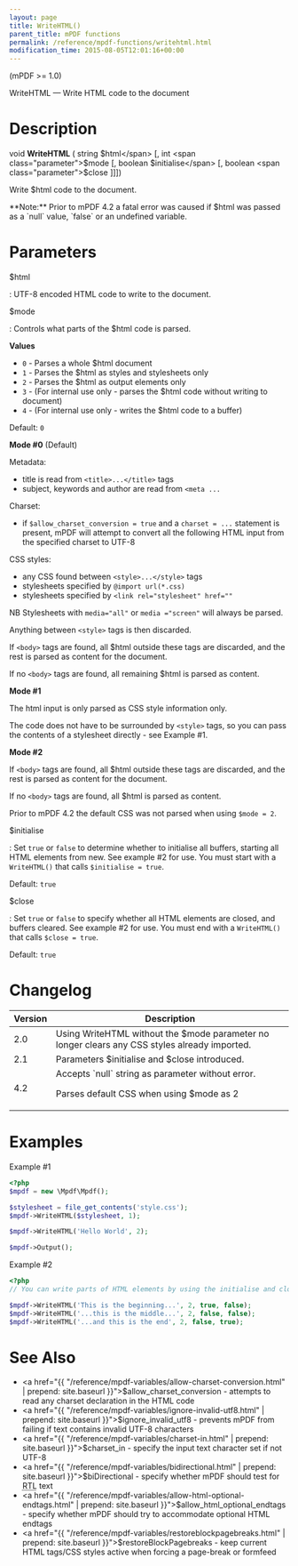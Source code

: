 ```yaml
---
layout: page
title: WriteHTML()
parent_title: mPDF functions
permalink: /reference/mpdf-functions/writehtml.html
modification_time: 2015-08-05T12:01:16+00:00
---
```


(mPDF >= 1.0)

WriteHTML — Write HTML code to the document

# Description

void **WriteHTML** ( 
string <span class="parameter">$html</span> 
[, int <span class="parameter">$mode</span>
[, boolean <span class="parameter">$initialise</span> 
[, boolean <span class="parameter">$close</span> ]]])

Write <span class="parameter">$html</span> code to the document.

<div class="alert alert-info" role="alert" markdown="1">
  **Note:** Prior to mPDF 4.2 a fatal error was caused if
  <span class="parameter">$html</span> was passed as a `null` value,
  `false` or an undefined variable.
</div>

# Parameters

<span class="parameter">$html</span>

: UTF-8 encoded HTML code to write to the document.

<span class="parameter">$mode</span>

: Controls what parts of the <span class="parameter">$html</span> code is parsed.

  **Values**

  * `0` - Parses a whole <span class="parameter">$html</span> document
  * `1` - Parses the <span class="parameter">$html</span> as styles and stylesheets only
  * `2` - Parses the <span class="parameter">$html</span> as output elements only
  * `3` - (For internal use only - parses the <span class="parameter">$html</span> code without writing to document)
  * `4` - (For internal use only - writes the <span class="parameter">$html</span> code to a buffer)

  Default: `0`

  **Mode #0** (Default)

  Metadata:
  - title is read from `<title>...</title>` tags
  - subject, keywords and author are read from `<meta ...`

  Charset:
  - if `$allow_charset_conversion = true` and a `charset = ...`
    statement is present, mPDF will attempt to convert all the following HTML input from the specified charset to UTF-8

  CSS styles:
  - any CSS found between `<style>...</style>` tags
  - stylesheets specified by `@import url(*.css)`
  - stylesheets specified by `<link rel="stylesheet" href="" `

  NB Stylesheets with `media="all"` or `media ="screen"` will always be parsed.

  Anything between `<style>` tags is then discarded.

  If `<body>` tags are found, all <span class="parameter">$html</span> outside these tags are discarded, and the
  rest is parsed as content for the document.

  If no `<body>` tags are found, all remaining <span class="parameter">$html</span> is parsed as content.


  **Mode #1**

  The html input is only parsed as CSS style information only.

  The code does not have to be surrounded by `<style>` tags, so you can pass the contents of a stylesheet directly -
  see Example #1.


  **Mode #2**

  If `<body>` tags are found, all <span class="parameter">$html</span> outside these tags are discarded, and the
  rest is parsed as content for the document.

  If no `<body>` tags are found, all <span class="parameter">$html</span> is parsed as content.

  Prior to mPDF 4.2 the default CSS was not parsed when using `$mode = 2`.

<span class="parameter">$initialise</span>

: Set `true` or `false` to determine whether to initialise
  all buffers, starting all HTML elements from new. See example #2 for use. You must start with a `WriteHTML()` that calls
  `$initialise = true`.

  Default: `true`


<span class="parameter">$close</span>

: Set `true` or `false` to specify whether all HTML
  elements are closed, and buffers cleared. See example #2 for use. You must end with a `WriteHTML()` that calls
  `$close = true`.

  Default: `true`



# Changelog

<table class="table">
<thead>
<tr>
  <th>Version</th>
  <th>Description</th>
</tr>
</thead>
<tbody>
<tr>
  <td>2.0</td>
  <td>Using WriteHTML without the <span class="parameter">$mode</span> parameter no longer clears any CSS styles already imported.</td>
</tr>
<tr>
  <td>2.1</td>
  <td>Parameters <span class="parameter">$initialise</span> and <span class="parameter">$close</span> introduced.</td>
</tr>
<tr>
  <td>4.2</td>
  <td markdown="1">
  Accepts `null` string as parameter without error.

  Parses default CSS when using <span class="parameter">$mode</span> as 2
  </td>
</tr>
</tbody>
</table>

# Examples

Example #1

```php
<?php
$mpdf = new \Mpdf\Mpdf();

$stylesheet = file_get_contents('style.css');
$mpdf->WriteHTML($stylesheet, 1);

$mpdf->WriteHTML('Hello World', 2);

$mpdf->Output();

```

Example #2

```php
<?php
// You can write parts of HTML elements by using the initialise and close parameters:

$mpdf->WriteHTML('This is the beginning...', 2, true, false);
$mpdf->WriteHTML('...this is the middle...', 2, false, false);
$mpdf->WriteHTML('...and this is the end', 2, false, true);

```
# See Also

- <a href="{{ "/reference/mpdf-variables/allow-charset-conversion.html" | prepend: site.baseurl }}">$allow_charset_conversion</a> - attempts to read any charset declaration in the HTML code
- <a href="{{ "/reference/mpdf-variables/ignore-invalid-utf8.html" | prepend: site.baseurl }}">$ignore_invalid_utf8</a> - prevents mPDF from failing if text contains invalid UTF-8 characters
- <a href="{{ "/reference/mpdf-variables/charset-in.html" | prepend: site.baseurl }}">$charset_in</a> - specify the input text character set if not UTF-8
- <a href="{{ "/reference/mpdf-variables/bidirectional.html" | prepend: site.baseurl }}">$biDirectional</a> - specify whether mPDF should test for <acronym title="Right-to-Left document, used for Hebrew and Arabic languages">RTL</acronym> text
- <a href="{{ "/reference/mpdf-variables/allow-html-optional-endtags.html" | prepend: site.baseurl }}">$allow_html_optional_endtags</a> - specify whether mPDF should try to accommodate optional HTML endtags
- <a href="{{ "/reference/mpdf-variables/restoreblockpagebreaks.html" | prepend: site.baseurl }}">$restoreBlockPagebreaks</a> - keep current HTML tags/CSS styles active when forcing a page-break or formfeed
